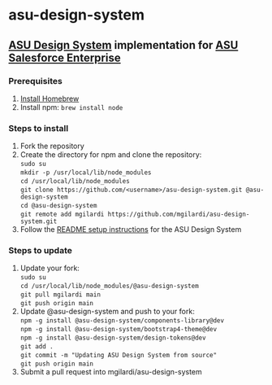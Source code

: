 # asu-design-system
## [ASU Design System](https://unity.web.asu.edu) implementation for [ASU Salesforce Enterprise](https://github.com/ASU/asu-salesforce-metadata)

### Prerequisites
1. [Install Homebrew](https://brew.sh/)
2. Install npm:
`brew install node`

### Steps to install
1. Fork the repository
2. Create the directory for npm and clone the repository:  
`sudo su`  
`mkdir -p /usr/local/lib/node_modules`  
`cd /usr/local/lib/node_modules`  
`git clone https://github.com/<username>/asu-design-system.git @asu-design-system`  
`cd @asu-design-system`  
`git remote add mgilardi https://github.com/mgilardi/asu-design-system.git`  
3. Follow the [README setup instructions](https://github.com/ASU/asu-unity-stack) for the ASU Design System

### Steps to update
1. Update your fork:  
`sudo su`  
`cd /usr/local/lib/node_modules/@asu-design-system`  
`git pull mgilardi main`  
`git push origin main`  
2. Update @asu-design-system and push to your fork:  
`npm -g install @asu-design-system/components-library@dev`  
`npm -g install @asu-design-system/bootstrap4-theme@dev`  
`npm -g install @asu-design-system/design-tokens@dev`  
`git add .`  
`git commit -m "Updating ASU Design System from source"`  
`git push origin main`  
2. Submit a pull request into mgilardi/asu-design-system
